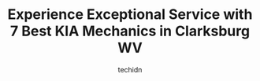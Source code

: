 ---
layout: ampstory
image: https://images.unsplash.com/photo-1494976388531-d1058494cdd8?ixlib=rb-4.0.3&ixid=MnwxMjA3fDB8MHxwaG90by1wYWdlfHx8fGVufDB8fHx8&auto=format&fit=crop&w=640&h=853&q=80
author: techidn
featured: false
description: Trust your vehicles maintenance and repairs to the 7 best KIA Mechanic in Clarksburg WV, USA. With their extensive experience, cutting-edge technology, and commitment to customer satisfacti
title: Experience Exceptional Service with 7 Best KIA Mechanics in Clarksburg WV
cover:
   title: Experience Exceptional Service with 7 Best KIA Mechanics in Clarksburg WV
   subtitle: Rickpate
   background: https://images.unsplash.com/photo-1494976388531-d1058494cdd8?ixlib=rb-4.0.3&ixid=MnwxMjA3fDB8MHxwaG90by1wYWdlfHx8fGVufDB8fHx8&auto=format&fit=crop&w=640&h=853&q=80

pages: 
 - layout: thirds
   top: <h1>#1 Chenoweth Ford Inc</h1>
   bottom: "<p>I dont like to spend money but this experience was pleasing. The sales team was easy to work with and they are customer obsessed. Everyone that we talked to was friend</p>"
   background: https://www.knot35.com/toplist/wp-content/uploads/2023/06/best-kia-mechanic-1-in-clarksburg-wv-1685841973.jpeg
   backgroundblur: true
 - layout: thirds
   top: <h1>#2 Firestone Complete Auto Care</h1>
   bottom: "<p>425 W Main St, Clarksburg, WV 26301, United States</p>"
   background: https://www.knot35.com/toplist/wp-content/uploads/2023/06/best-kia-mechanic-2-in-clarksburg-wv-1685841974.jpeg
   cta:
      link: https://www.knot35.com/toplist/experience-exceptional-service-with-7-best-kia-mechanics-in-clarksburg-wv/
      text: Experience Exceptional Service with 7 Best KIA Mechanics in Clarksburg WV
 - layout: thirds
   top: <h1>#3 Rokiskys Service Center</h1>
   bottom: "<p>798 W Pike St, Clarksburg, WV 26301, United States</p>"
   background: https://www.knot35.com/toplist/wp-content/uploads/2023/06/best-kia-mechanic-3-in-clarksburg-wv-1685841974.png
   cta:
      link: https://www.knot35.com/toplist/experience-exceptional-service-with-7-best-kia-mechanics-in-clarksburg-wv/
      text: Experience Exceptional Service with 7 Best KIA Mechanics in Clarksburg WV
 - layout: thirds
   top: <h1>#4 Plaza Service Center</h1>
   bottom: "<p>109 Lodgeville Rd, Bridgeport, WV 26330, United States</p>"
   background: https://plus.unsplash.com/premium_photo-1664640458616-3c74f8cb4589?ixlib=rb-4.0.3&ixid=MnwxMjA3fDB8MHxwaG90by1wYWdlfHx8fGVufDB8fHx8&auto=format&fit=crop&w=640&h=853&q=80
   cta:
      link: https://www.knot35.com/toplist/experience-exceptional-service-with-7-best-kia-mechanics-in-clarksburg-wv/
      text: Experience Exceptional Service with 7 Best KIA Mechanics in Clarksburg WV
 - layout: thirds
   top: <h1>#5 Total Care Auto Repair</h1>
   bottom: "<p>650 1, 2 W Pike St, Clarksburg, WV 26301, United States</p>"
   background: https://images.unsplash.com/photo-1591393223703-56fe1347ac62?ixlib=rb-4.0.3&ixid=MnwxMjA3fDB8MHxwaG90by1wYWdlfHx8fGVufDB8fHx8&auto=format&fit=crop&w=640&h=853&q=80
   cta:
      link: https://www.knot35.com/toplist/experience-exceptional-service-with-7-best-kia-mechanics-in-clarksburg-wv/
      text: Experience Exceptional Service with 7 Best KIA Mechanics in Clarksburg WV
 - layout: thirds
   top: <h1>#6 Walmart Auto Care Centers</h1>
   bottom: "<p>550 Emily Dr, Clarksburg, WV 26301, United States</p>"
   background: https://images.unsplash.com/photo-1564951434112-64d74cc2a2d7?ixlib=rb-4.0.3&ixid=MnwxMjA3fDB8MHxwaG90by1wYWdlfHx8fGVufDB8fHx8&auto=format&fit=crop&w=640&h=853&q=80
   cta:
      link: https://www.knot35.com/toplist/experience-exceptional-service-with-7-best-kia-mechanics-in-clarksburg-wv/
      text: Experience Exceptional Service with 7 Best KIA Mechanics in Clarksburg WV
 - layout: thirds
   top: <h1>#7 Carder Motors</h1>
   bottom: "<p>408 W Main St, Bridgeport, WV 26330, United States</p>"
   background: https://images.unsplash.com/photo-1489648022186-8f49310909a0?ixlib=rb-4.0.3&ixid=MnwxMjA3fDB8MHxwaG90by1wYWdlfHx8fGVufDB8fHx8&auto=format&fit=crop&w=640&h=853&q=80
   cta:
      link: https://www.knot35.com/toplist/experience-exceptional-service-with-7-best-kia-mechanics-in-clarksburg-wv/
      text: Experience Exceptional Service with 7 Best KIA Mechanics in Clarksburg WV
 - layout: thirds
   middle: Continue reading...
   background: https://images.unsplash.com/photo-1557672172-298e090bd0f1?ixlib=rb-4.0.3&ixid=MnwxMjA3fDB8MHxwaG90by1wYWdlfHx8fGVufDB8fHx8&auto=format&fit=crop&w=640&h=853&q=80
   cta:
      link: https://www.knot35.com/toplist/experience-exceptional-service-with-7-best-kia-mechanics-in-clarksburg-wv/
      text: Experience Exceptional Service with 7 Best KIA Mechanics in Clarksburg WV
      
---